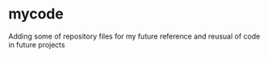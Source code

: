 # mycode

Adding some of repository files for my future reference and reusual of code in future projects
